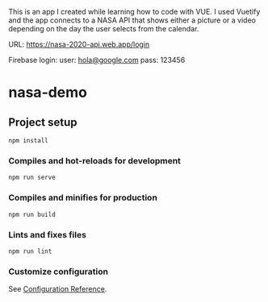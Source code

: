 This is an app I created while learning how to code with VUE. I used Vuetify and the app connects to a NASA API that shows either a picture or a video depending on the day the user selects from the calendar.

URL: https://nasa-2020-api.web.app/login

Firebase login: 
user: hola@google.com
pass: 123456

# nasa-demo

## Project setup
```
npm install
```

### Compiles and hot-reloads for development
```
npm run serve
```

### Compiles and minifies for production
```
npm run build
```

### Lints and fixes files
```
npm run lint
```

### Customize configuration
See [Configuration Reference](https://cli.vuejs.org/config/).
